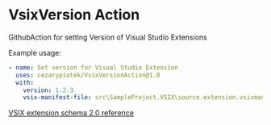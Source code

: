 # VsixVersion Action
GithubAction for setting Version of Visual Studio Extensions


Example usage:

```yml
- name: Set version for Visual Studio Extension
  uses: cezarypiatek/VsixVersionAction@1.0
  with:
    version: 1.2.3  
    vsix-manifest-file: src\SampleProject.VSIX\source.extension.vsixmanifest
```

[VSIX extension schema 2.0 reference](https://docs.microsoft.com/en-us/visualstudio/extensibility/vsix-extension-schema-2-0-reference?view=vs-2019)